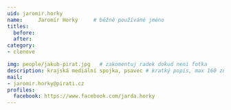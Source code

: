 ```yaml
---
uid: jaromir.horky
name:     Jaromír Horký  	# běžně používáné jméno
titles:
  before: 
  after:
category:
- clenove

img: people/jakub-pirat.jpg   # zakomentuj radek dokud není fotka
description: krajská mediální spojka, psavec # kratký popis, max 160 znaků
mail:
- jaromir.horky@pirati.cz
profiles:
  facebook: https://www.facebook.com/jarda.horky
---
```

